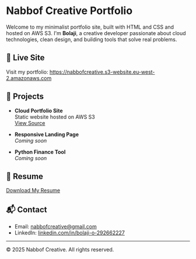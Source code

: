 # Nabbof Creative Portfolio

Welcome to my minimalist portfolio site, built with HTML and CSS and hosted on AWS S3. I'm **Bolaji**, a creative developer passionate about cloud technologies, clean design, and building tools that solve real problems.

## 🔗 Live Site
Visit my portfolio: https://nabbofcreative.s3-website.eu-west-2.amazonaws.com

## 📁 Projects

- **Cloud Portfolio Site**  
  Static website hosted on AWS S3  
  [View Source](https://github.com/bollargy/nabbofcreative.github.io)

- **Responsive Landing Page**  
  *Coming soon*

- **Python Finance Tool**  
  *Coming soon*

## 📄 Resume
[Download My Resume](Bolaji%20OBI%20CV%20(1).pdf)

## 📬 Contact
- Email: [nabbofcreative@gmail.com](mailto:nabbofcreative@gmail.com)  
- LinkedIn: [linkedin.com/in/bolaji-o-292662227](https://linkedin.com/in/bolaji-o-292662227)

---

© 2025 Nabbof Creative. All rights reserved.
